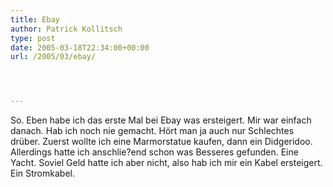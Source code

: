 ```yaml
---
title: Ebay
author: Patrick Kollitsch
type: post
date: 2005-03-18T22:34:00+00:00
url: /2005/03/ebay/




---
```

So. Eben habe ich das erste Mal bei Ebay was ersteigert. Mir war einfach danach. Hab ich noch nie gemacht. Hört man ja auch nur Schlechtes drüber. Zuerst wollte ich eine Marmorstatue kaufen, dann ein Didgeridoo. Allerdings hatte ich anschlie?end schon was Besseres gefunden. Eine Yacht. Soviel Geld hatte ich aber nicht, also hab ich mir ein Kabel ersteigert. Ein Stromkabel.
